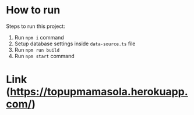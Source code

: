 # How to run

Steps to run this project:

1. Run `npm i` command
2. Setup database settings inside `data-source.ts` file
3. Run `npm run build`
4. Run `npm start` command

# Link (https://topupmamasola.herokuapp.com/)